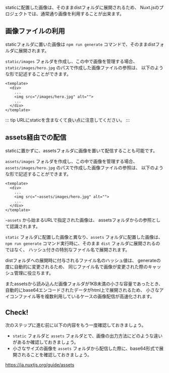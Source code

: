 staticに配置した画像は、そのままdistフォルダに展開されるため、
Nuxt.jsのプロジェクトでは、通常通り画像を利用することが出来ます。

## 画像ファイルの利用

staticフォルダに置いた画像は `npm run generate` コマンドで、そのままdistフォルダに展開されます。

`static/images` フォルダを作成し、この中で画像を管理する場合、
`static/images/hero.jpg` のパスで作成した画像ファイルの参照は、
以下のような形で記述することができます。

```vue
<template>
  <div>
    ...
    <img src="/images/hero.jpg" alt=""> 
    ...
  </div>
</template>
```

::: tip
URLにstaticを含まなくて良い点に注意してください。
:::

## assets経由での配信

staticに置かずに、assetsフォルダに画像を置いて配信することも可能です。

`assets/images` フォルダを作成し、この中で画像を管理する場合、
`assets/images/hero.jpg` のパスで作成した画像ファイルの参照は、
以下のような形で記述することができます。

```vue
<template>
  <div>
    ...
    <img src="~assets/images/hero.jpg" alt=""> 
    ...
  </div>
</template>
```

`~assets` から始まるURLで指定された画像は、 assetsフォルダからの参照として認識されます。

`static` フォルダに配置した画像と異なり、`assets` フォルダに配置した画像は、
`npm run generate` コマンド実行時に、そのまま `dist` フォルダに展開されるのではなく、
ハッシュ付きの特別なファイル名で展開されます。

distフォルダへの展開時に付与されるファイル名のハッシュ値は、
generateの度に自動的に変更されるため、
同じファイル名で画像が変更された際のキャッシュ管理に役立ちます。

またassetsから読み込んだ画像フォルダが1KB未満の小さな容量であったとき、
自動的にbase64エンコードされたデータがhtml上で展開されるため、
小さなアイコンファイル等を複数利用しているケースの画像配信が高速化されます。

## Check! 

次のステップに進む前に以下の内容をもう一度確認しておきましょう。

- `static` フォルダと `assets` フォルダとで、画像の出力方法にどのような違いがあるか確認しておきましょう。
- 小さなサイズの画像を `assets` フォルダから配信した際に、base64形式で展開されることを確認しておきましょう。

https://ja.nuxtjs.org/guide/assets
